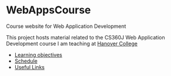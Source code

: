 WebAppsCourse
=============

Course website for Web Application Development

This project hosts material related to the CS360J Web Application Development course I am teaching at [Hanover College](http://www.hanover.edu)

- [Learning objectives](notes/objectives.md)
- [Schedule](notes/schedule.md)
- [Useful Links](notes/links.md)
